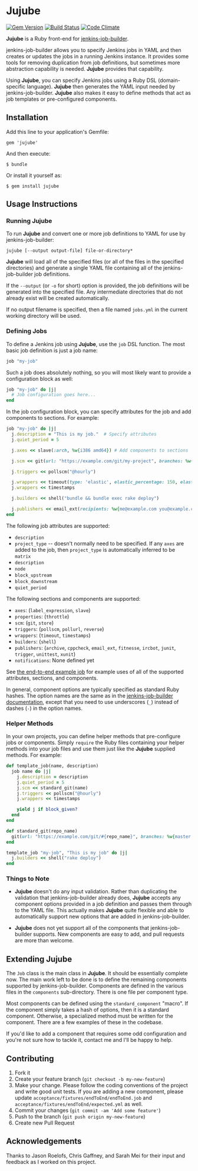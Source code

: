 # Jujube

[![Gem Version](https://badge.fury.io/rb/jujube.png)](http://badge.fury.io/rb/jujube)
[![Build Status](https://travis-ci.org/randycoulman/jujube.svg?branch=master)](https://travis-ci.org/randycoulman/jujube)
[![Code Climate](https://codeclimate.com/github/randycoulman/jujube.png)](https://codeclimate.com/github/randycoulman/jujube)

**Jujube** is a Ruby front-end for
[jenkins-job-builder](https://github.com/openstack-infra/jenkins-job-builder).

jenkins-job-builder allows you to specify Jenkins jobs in YAML and then creates or
updates the jobs in a running Jenkins instance.  It provides some tools for removing
duplication from job definitions, but sometimes more abstraction capability is needed.
**Jujube** provides that capability.

Using **Jujube**, you can specify Jenkins jobs using a Ruby DSL (domain-specific language).
**Jujube** then generates the YAML input needed by jenkins-job-builder.  **Jujube** also makes
it easy to define methods that act as job templates or pre-configured components.

## Installation

Add this line to your application's Gemfile:

    gem 'jujube'

And then execute:

    $ bundle

Or install it yourself as:

    $ gem install jujube

## Usage Instructions

### Running Jujube

To run **Jujube** and convert one or more job definitions to YAML for use by jenkins-job-builder:

```
jujube [--output output-file] file-or-directory*
```

**Jujube** will load all of the specified files (or all of the files in the specified directories)
and generate a single YAML file containing all of the jenkins-job-builder job definitions.

If the `--output` (or `-o` for short) option is provided, the job definitions will be generated into
the specified file.  Any intermediate directories that do not already exist will be created
automatically.

If no output filename is specified, then a file named `jobs.yml` in the current working directory
will be used.

### Defining Jobs

To define a Jenkins job using **Jujube**, use the `job` DSL function.  The most basic job definition
is just a job name:

```ruby
job "my-job"
```

Such a job does absolutely nothing, so you will most likely want to provide a configuration block as
well:

```ruby
job "my-job" do |j|
  # Job configuration goes here...
end
```

In the job configuration block, you can specify attributes for the job and add components to sections.
For example:

```ruby
job "my-job" do |j|
  j.description = "This is my job."  # Specify attributes
  j.quiet_period = 5

  j.axes << slave(:arch, %w{i386 amd64}) # Add components to sections

  j.scm << git(url: "https://example.com/git/my-project", branches: %w{master dev})

  j.triggers << pollscm("@hourly")

  j.wrappers << timeout(type: 'elastic', elastic_percentage: 150, elastic_default_timeout: 5, fail: true)
  j.wrappers << timestamps

  j.builders << shell("bundle && bundle exec rake deploy")

  j.publishers << email_ext(recipients: %w{me@example.com you@example.com})
end
```

The following job attributes are supported:

* `description`
* `project_type` -- doesn't normally need to be specified.  If any `axes` are added to the
  job, then `project_type` is automatically inferred to be `matrix`
* `description`
* `node`
* `block_upstream`
* `block_downstream`
* `quiet_period`

The following sections and components are supported:

* `axes`: (`label_expression`, `slave`)
* `properties`: (`throttle`)
* `scm`: (`git`, `store`)
* `triggers`: (`pollscm`, `pollurl`, `reverse`)
* `wrappers`: (`timeout`, `timestamps`)
* `builders`: (`shell`)
* `publishers`: (`archive`, `cppcheck`, `email_ext`, `fitnesse`, `ircbot`, `junit`, 
  `trigger`, `unittest`, `xunit`)
* `notifications`: None defined yet

See [the end-to-end example job](examples/fixtures/endToEnd/endToEnd.job) for example
uses of all of the supported attributes, sections, and components.

In general, component options are typically specified as standard Ruby hashes.  The option
names are the same as in the
[jenkins-job-builder documentation](http://ci.openstack.org/jenkins-job-builder/),
except that you need to use underscores (`_`) instead of dashes (`-`) in the option names.

### Helper Methods

In your own projects, you can define helper methods that pre-configure jobs or components.
Simply `require` the Ruby files containing your helper methods into your job files and use
them just like the **Jujube** supplied methods.  For example:

```ruby
def template_job(name, description)
  job name do |j|
    j.description = description
    j.quiet_period = 5
    j.scm << standard_git(name)
    j.triggers << pollscm("@hourly")
    j.wrappers << timestamps

    yield j if block_given?
  end
end

def standard_git(repo_name)
  git(url: "https://example.com/git/#{repo_name}", branches: %w{master dev})
end

template_job "my-job", "This is my job" do |j|
  j.builders << shell("rake deploy")
end
```

### Things to Note

* **Jujube** doesn't do any input validation.  Rather than duplicating the validation that
  jenkins-job-builder already does, **Jujube** accepts any component options provided in a job
  definition and passes them through to the YAML file.  This actually makes **Jujube** quite
  flexible and able to automatically support new options that are added in jenkins-job-builder.

* **Jujube** does not yet support all of the components that jenkins-job-builder supports.  New
  components are easy to add, and pull requests are more than welcome.

## Extending Jujube

The `Job` class is the main class in **Jujube**.  It should be essentially complete now.  The
main work left to be done is to define the remaining components supported by jenkins-job-builder.
Components are defined in the various files in the `components` sub-directory.  There is one file
per component type.

Most components can be defined using the `standard_component` "macro".  If the component simply
takes a hash of options, then it is a standard component.  Otherwise, a specialized method must
be written for the component.  There are a few examples of these in the codebase.

If you'd like to add a component that requires some odd configuration and you're not sure how to
tackle it, contact me and I'll be happy to help.

## Contributing

1. Fork it
2. Create your feature branch (`git checkout -b my-new-feature`)
3. Make your change.  Please follow the coding conventions of the project and write good unit tests.
   If you are adding a new component, please update `acceptance/fixtures/endToEnd/endToEnd.job` and
   `acceptance/fixtures/endToEnd/expected.yml` as well.
4. Commit your changes (`git commit -am 'Add some feature'`)
5. Push to the branch (`git push origin my-new-feature`)
6. Create new Pull Request

## Acknowledgements

Thanks to Jason Roelofs, Chris Gaffney, and Sarah Mei for their input and feedback as I worked
on this project.

